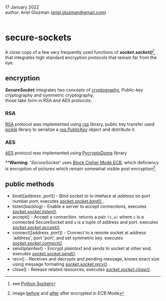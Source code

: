 17 January 2022<br />
author: Ariel Gluzman (ariel.gluzman@gmail.com)<br /><br />

# secure-sockets
A close copy of a few very frequently used functions of ***socket.socket()***[^1], that integrates high standard encryption protocols
that remain far from the eye.

## encryption

***SecureSocket*** integrates two concepts of [cryptography](https://www.kaspersky.com/resource-center/definitions/what-is-cryptography),
Public-key cryptography and symmetric cryptography, </br>
those take form in RSA and AES protocols.
### RSA
[RSA](https://en.wikipedia.org/wiki/RSA_(cryptosystem)) protocol was implemented using [rsa](https://stuvel.eu/python-rsa-doc/) library,
public key transfer used [pickle](https://docs.python.org/3/library/pickle.html#module-pickle) library to serialize a [_rsa.PublicKey_](https://stuvel.eu/python-rsa-doc/reference.html#rsa.PublicKey) object and distribute it.
### AES
[AES](https://en.wikipedia.org/wiki/Advanced_Encryption_Standard) protocol was implemented using [PycryptoDome](https://pycryptodome.readthedocs.io/en/latest/index.html) library


****Warning**: '_SecureSocket_' uses [Block Cipher Mode ECB](https://en.wikipedia.org/wiki/Block_cipher_mode_of_operation#Electronic_codebook_(ECB)), which deficiency is encryption of pictures which remain somewhat visible post encryption[^2].

## public methods
* bind([address ,port]) - Bind socket to to inteface at _address_ on port number _port_, executes [_socket.socket.bind()_ ](https://docs.python.org/3/library/socket.html#socket.socket.bind).
* listen(backlog) - Enable a server to accept connections, executes [_socket.socket.listen()_](https://docs.python.org/3/library/socket.html#socket.socket.listen).
* accept() - Accept a connection. returns a pair `(s,a)` where `s` is a connected SecureSocket and `a` is a tuple of address and port. executes [_socket.socket.accept()_](https://docs.python.org/3/library/socket.html#socket.socket.accept).
* connect([address ,port]) - Connect to a remote socket at address 'address', port 'port', and set symmetric key. executes [_socket.socket.connect()_](https://docs.python.org/3/library/socket.html#socket.socket.connect).
* send(plaintext) - Encrypt _plaintext_ and sends to socket at other end, executes [_socket.socket.send()_](https://docs.python.org/3/library/socket.html#socket.socket.send).
* recv() - Receives and decrypts and pending message, knows exact size using message formating [_socket.socket.recv()_](https://docs.python.org/3/library/socket.html#socket.socket.recv).
* close() - Release related resources, executes [_socket.socket.close()_](https://docs.python.org/3/library/socket.html#socket.socket.close).

[^1]: see [Python Socket](https://docs.python.org/3/library/socket.html)
[^2]: image [before](https://en.wikipedia.org/wiki/Block_cipher_mode_of_operation#/media/File:Tux.jpg) and [after](https://en.wikipedia.org/wiki/Block_cipher_mode_of_operation#/media/File:Tux_ecb.jpg) after encrypted in ECB Mode
